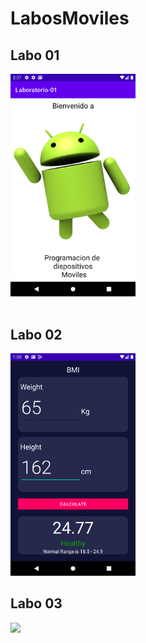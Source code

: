 # LabosMoviles

## Labo 01

<div> 
<img src="./Screenshot/Lab01.png" width="200">
</div>
<br>

## Labo 02

<div> 
<img src="./Screenshot/Lab02.png" width="200">
</div>

## Labo 03

<div> 
<img src="./Screenshot/Lab03.png" width="200">
</div>
